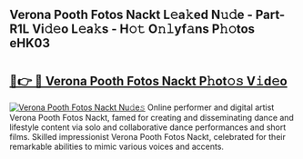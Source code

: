 ## Verona Pooth Fotos Nackt L𝚎a𝚔ed N𝚞𝚍e - Part-R1L Vi𝚍𝚎o L𝚎a𝚔s - H𝚘𝚝 O𝚗𝚕yf𝚊ns P𝚑𝚘tos eHK03

# <h2><a href="http://kf6yj7.oniu.top/?m=Verona+Pooth+Fotos+Nackt">🔗👉 🔴 Verona Pooth Fotos Nackt P𝚑ot𝚘𝚜 V𝚒d𝚎o</a></h2>

[![Verona Pooth Fotos Nackt Nu𝚍e𝚜](https://i.imgur.com/0qMVB7G.gif)](http://kf6yj7.oniu.top/?m=Verona+Pooth+Fotos+Nackt)
Online performer and digital artist Verona Pooth Fotos Nackt, famed for creating and disseminating dance and lifestyle content via solo and collaborative dance performances and short films. Skilled impressionist Verona Pooth Fotos Nackt, celebrated for their remarkable abilities to mimic various voices and accents.  
